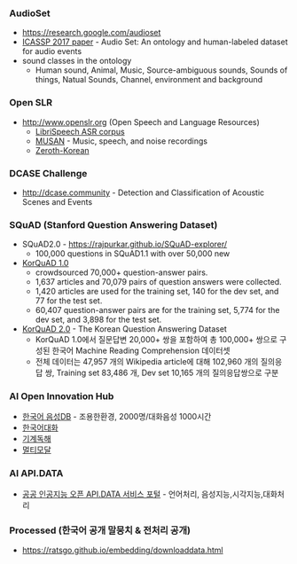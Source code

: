 ### AudioSet
* https://research.google.com/audioset
* [ICASSP 2017 paper](https://ai.google/research/pubs/pub45857) - Audio Set: An ontology and human-labeled dataset for audio events
* sound classes in the ontology
  - Human sound, Animal, Music, Source-ambiguous sounds, Sounds of things, Natual Sounds, Channel, environment and background

### Open SLR
* http://www.openslr.org (Open Speech and Language Resources)
  * [LibriSpeech ASR corpus](http://www.openslr.org/12/)
  * [MUSAN](http://www.openslr.org/17/) - Music, speech, and noise recordings 
  * [Zeroth-Korean](http://www.openslr.org/40/)

### DCASE Challenge 
* http://dcase.community - Detection and Classification of Acoustic Scenes and Events


### SQuAD (Stanford Question Answering Dataset)
* SQuAD2.0 - https://rajpurkar.github.io/SQuAD-explorer/
  - 100,000 questions in SQuAD1.1 with over 50,000 new
* [KorQuAD 1.0](https://korquad.github.io/KorQuad%201.0/)
  - crowdsourced 70,000+ question-answer pairs.
  - 1,637 articles and 70,079 pairs of question answers were collected. 
  - 1,420 articles are used for the training set, 140 for the dev set, and 77 for the test set. 
  - 60,407 question-answer pairs are for the training set, 5,774 for the dev set, and 3,898 for the test set.
* [KorQuAD 2.0](https://korquad.github.io/) - The Korean Question Answering Dataset
  - KorQuAD 1.0에서 질문답변 20,000+ 쌍을 포함하여 총 100,000+ 쌍으로 구성된 한국어 Machine Reading Comprehension 데이터셋
  - 전체 데이터는 47,957 개의 Wikipedia article에 대해 102,960 개의 질의응답 쌍, Training set 83,486 개, Dev set 10,165 개의 질의응답쌍으로 구분
  
### AI Open Innovation Hub ### 
* [한국어 음성DB](http://aihub.or.kr/content/552) - 조용한환경, 2000명/대화음성 1000시간
* [한국어대화](http://aihub.or.kr/content/553)
* [기계독해](http://aihub.or.kr/content/554)
* [멀티모달](http://aihub.or.kr/content/555) 
  
### AI API.DATA 
* [공공 인공지능 오픈 API.DATA 서비스 포털](http://aiopen.etri.re.kr/) - 언어처리, 음성지능,시각지능,대화처리

### Processed (한국어 공개 말뭉치 & 전처리 공개)
* https://ratsgo.github.io/embedding/downloaddata.html
